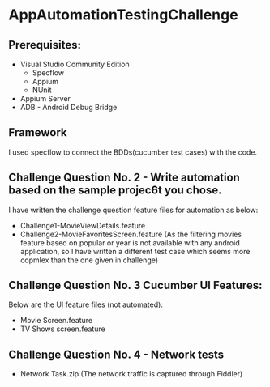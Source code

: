 # AppAutomationTestingChallenge

## Prerequisites:
- Visual Studio Community Edition
  - Specflow
  - Appium
  - NUnit
- Appium Server
- ADB - Android Debug Bridge

## Framework
I used specflow to connect the BDDs(cucumber test cases) with the code.

## Challenge Question No. 2 - Write automation based on the sample projec6t you chose.
I have written the challenge question feature files for automation as below:
- Challenge1-MovieViewDetails.feature
- Challenge2-MovieFavoritesScreen.feature (As the filtering movies feature based on popular or year is not available with any android application, so I have written a different test case which seems more copmlex than the one given in challenge) 

## Challenge Question No. 3 Cucumber UI Features:
Below are the UI feature files (not automated):
- Movie Screen.feature
- TV Shows screen.feature

## Challenge Question No. 4 - Network tests
- Network Task.zip (The network traffic is captured through Fiddler)
